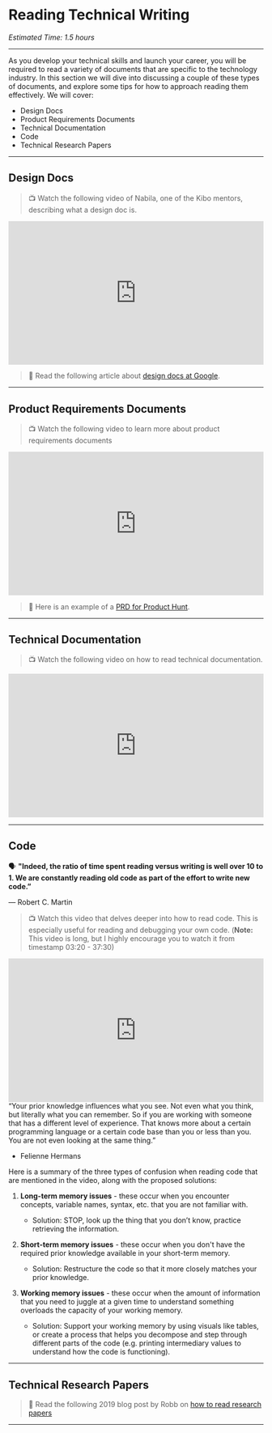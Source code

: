 # Reading Technical Writing

*Estimated Time: 1.5 hours*

---

As you develop your technical skills and launch your career, you will be required to read a variety of documents that are specific to the technology industry. In this section we will dive into discussing a couple of these types of documents, and explore some tips for how to approach reading them effectively. We will cover:

- Design Docs
- Product Requirements Documents 
- Technical Documentation
- Code
- Technical Research Papers

---

## Design Docs 

> 📺 Watch the following video of Nabila, one of the Kibo mentors, describing what a design doc is.

<div style="position: relative; padding-bottom: 56.25%; height: 0;"><iframe src="https://www.youtube.com/embed/40GnyoBeysA" title="YouTube video player" frameborder="0" allow="accelerometer; autoplay; clipboard-write; encrypted-media; gyroscope; picture-in-picture" allowfullscreen style="position: absolute; top: 0; left: 0; width: 100%; height: 100%;"></iframe></div>

> 📖 Read the following article about [design docs at Google](https://www.industrialempathy.com/posts/design-docs-at-google/).

---

## Product Requirements Documents

> 📺 Watch the following video to learn more about product requirements documents

<div style="position: relative; padding-bottom: 56.25%; height: 0;"><iframe src="https://www.youtube.com/embed/W7ShrFjd5B4" title="YouTube video player" frameborder="0" allow="accelerometer; autoplay; clipboard-write; encrypted-media; gyroscope; picture-in-picture" allowfullscreen style="position: absolute; top: 0; left: 0; width: 100%; height: 100%;"></iframe></div>


> 📖 Here is an example of a [PRD for Product Hunt](https://docs.google.com/document/d/1yrU5F6Gxhkfma91wf_IbZfexw8_fahbGQLW3EvwdfQI/edit?usp=sharing).

---

## Technical Documentation

> 📺 Watch the following video on how to read technical documentation.

<div style="position: relative; padding-bottom: 56.25%; height: 0;"><iframe src="https://www.youtube.com/embed/lwqeNnboh_4"  title="YouTube video player" frameborder="0" allow="accelerometer; autoplay; clipboard-write; encrypted-media; gyroscope; picture-in-picture" allowfullscreen style="position: absolute; top: 0; left: 0; width: 100%; height: 100%;"></iframe></div>

---

## Code

<aside>

🗣 **"Indeed, the ratio of time spent reading versus writing is well over 10 to 1. We are constantly reading old code as part of the effort to write new code.”**

― Robert C. Martin

</aside>

> 📺 Watch this video that delves deeper into how to read code. This is especially useful for reading and debugging your own code. (**Note:** This video is long, but I highly encourage you to watch it from timestamp 03:20 - 37:30)

<div style="position: relative; padding-bottom: 56.25%; height: 0;"><iframe src="https://www.youtube.com/embed/xZZ74d8XUl0"  title="YouTube video player" frameborder="0" allow="accelerometer; autoplay; clipboard-write; encrypted-media; gyroscope; picture-in-picture" allowfullscreen style="position: absolute; top: 0; left: 0; width: 100%; height: 100%;"></iframe></div> 

<aside>
“Your prior knowledge influences what you see. Not even what you think, but literally what you can remember. So if you are working with someone that has a different level of experience. That knows more about a certain programming language or a certain code base than you or less than you. You are not even looking at the same thing.”

- Felienne Hermans
</aside>

Here is a summary of the three types of confusion when reading code that are mentioned in the video, along with the proposed solutions:

1) **Long-term memory issues** - these occur when you encounter concepts, variable names, syntax, etc. that you are not familiar with.
    - Solution: STOP, look up the thing that you don’t know, practice retrieving the information. 

2) **Short-term memory issues** - these occur when you don't have the required prior knowledge available in your short-term memory.
    - Solution: Restructure the code so that it more closely matches your prior knowledge.

3) **Working memory issues** - these occur when the amount of information that you need to juggle at a given time to understand something overloads the capacity of your working memory.
    - Solution: Support your working memory by using visuals like tables, or create a process that helps you decompose and step through different parts of the code (e.g. printing intermediary values to understand how the code is functioning).

---

## Technical Research Papers

> 📖 Read the following 2019 blog post by Robb on [how to read research papers](https://medium.com/flatiron-labs/how-to-read-a-technical-paper-ba56b7cec78c)

---
